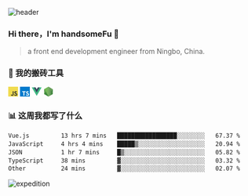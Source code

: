 ![header](https://raw.githubusercontent.com/fzq1998/fzq1998/master/header.png)

### Hi there，I'm handsomeFu 👋

> a front end development engineer from Ningbo, China.

### 🔧 我的搬砖工具
<code><img height="20" src="https://raw.githubusercontent.com/github/explore/80688e429a7d4ef2fca1e82350fe8e3517d3494d/topics/javascript/javascript.png" alt="javascript"></code>
<code><img height="20" src="https://raw.githubusercontent.com/github/explore/80688e429a7d4ef2fca1e82350fe8e3517d3494d/topics/typescript/typescript.png" alt="typescript"></code>
<code><img height="20" src="https://raw.githubusercontent.com/github/explore/80688e429a7d4ef2fca1e82350fe8e3517d3494d/topics/vue/vue.png" alt="vue"></code>
<code><img height="20" src="https://raw.githubusercontent.com/github/explore/80688e429a7d4ef2fca1e82350fe8e3517d3494d/topics/nodejs/nodejs.png" alt="nodejs"></code>



### 📊 这周我都写了什么
<!--START_SECTION:waka-->

```txt
Vue.js         13 hrs 7 mins   █████████████████░░░░░░░░   67.37 %
JavaScript     4 hrs 4 mins    █████▒░░░░░░░░░░░░░░░░░░░   20.94 %
JSON           1 hr 7 mins     █▒░░░░░░░░░░░░░░░░░░░░░░░   05.82 %
TypeScript     38 mins         ▓░░░░░░░░░░░░░░░░░░░░░░░░   03.32 %
Other          24 mins         ▓░░░░░░░░░░░░░░░░░░░░░░░░   02.07 %
```

<!--END_SECTION:waka-->


![expedition](https://raw.githubusercontent.com/fzq1998/fzq1998/master/expedition.gif)


